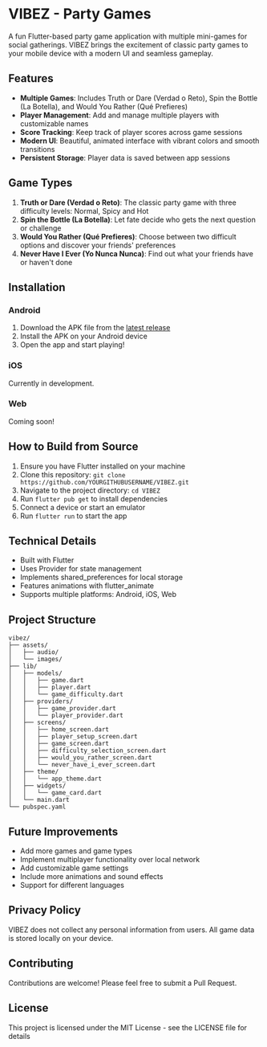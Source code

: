# VIBEZ - Party Games

A fun Flutter-based party game application with multiple mini-games for social gatherings. VIBEZ brings the excitement of classic party games to your mobile device with a modern UI and seamless gameplay.

## Features

- **Multiple Games**: Includes Truth or Dare (Verdad o Reto), Spin the Bottle (La Botella), and Would You Rather (Qué Prefieres)
- **Player Management**: Add and manage multiple players with customizable names
- **Score Tracking**: Keep track of player scores across game sessions
- **Modern UI**: Beautiful, animated interface with vibrant colors and smooth transitions
- **Persistent Storage**: Player data is saved between app sessions

## Game Types

1. **Truth or Dare (Verdad o Reto)**: The classic party game with three difficulty levels: Normal, Spicy and Hot
2. **Spin the Bottle (La Botella)**: Let fate decide who gets the next question or challenge
3. **Would You Rather (Qué Prefieres)**: Choose between two difficult options and discover your friends' preferences
4. **Never Have I Ever (Yo Nunca Nunca)**: Find out what your friends have or haven't done

## Installation

### Android
1. Download the APK file from the [latest release](https://github.com/YOURGITHUBUSERNAME/VIBEZ/releases/latest)
2. Install the APK on your Android device
3. Open the app and start playing!

### iOS
Currently in development.

### Web
Coming soon!

## How to Build from Source

1. Ensure you have Flutter installed on your machine
2. Clone this repository: `git clone https://github.com/YOURGITHUBUSERNAME/VIBEZ.git`
3. Navigate to the project directory: `cd VIBEZ`
4. Run `flutter pub get` to install dependencies
5. Connect a device or start an emulator
6. Run `flutter run` to start the app

## Technical Details

- Built with Flutter
- Uses Provider for state management
- Implements shared_preferences for local storage
- Features animations with flutter_animate
- Supports multiple platforms: Android, iOS, Web

## Project Structure

```
vibez/
├── assets/
│   ├── audio/
│   └── images/
├── lib/
│   ├── models/
│   │   ├── game.dart
│   │   ├── player.dart
│   │   └── game_difficulty.dart
│   ├── providers/
│   │   ├── game_provider.dart
│   │   └── player_provider.dart
│   ├── screens/
│   │   ├── home_screen.dart
│   │   ├── player_setup_screen.dart
│   │   ├── game_screen.dart
│   │   ├── difficulty_selection_screen.dart
│   │   ├── would_you_rather_screen.dart
│   │   └── never_have_i_ever_screen.dart
│   ├── theme/
│   │   └── app_theme.dart
│   ├── widgets/
│   │   └── game_card.dart
│   └── main.dart
└── pubspec.yaml
```

## Future Improvements

- Add more games and game types
- Implement multiplayer functionality over local network
- Add customizable game settings
- Include more animations and sound effects
- Support for different languages

## Privacy Policy

VIBEZ does not collect any personal information from users. All game data is stored locally on your device.

## Contributing

Contributions are welcome! Please feel free to submit a Pull Request.

## License

This project is licensed under the MIT License - see the LICENSE file for details
